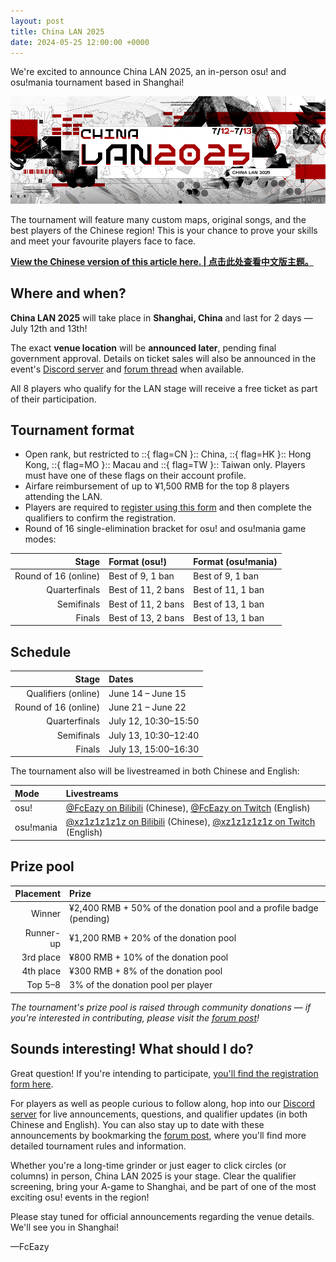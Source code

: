 ```yaml
---
layout: post
title: China LAN 2025
date: 2024-05-25 12:00:00 +0000
---
```


We're excited to announce China LAN 2025, an in-person osu! and osu!mania tournament based in Shanghai!

![](/wiki/shared/news/2025-05-25-china-lan-2025/banner.jpg)

The tournament will feature many custom maps, original songs, and the best players of the Chinese region! This is your chance to prove your skills and meet your favourite players face to face.

**[View the Chinese version of this article here. | 点击此处查看中文版主题。](https://osu.ppy.sh/community/forums/topics/2080306)**

## Where and when?

**China LAN 2025** will take place in **Shanghai, China** and last for 2 days — July 12th and 13th!

The exact **venue location** will be **announced later**, pending final government approval. Details on ticket sales will also be announced in the event's [Discord server](https://discord.com/invite/dpa5Qr4tu8) and [forum thread](https://osu.ppy.sh/community/forums/topics/2080306) when available.

All 8 players who qualify for the LAN stage will receive a free ticket as part of their participation.

## Tournament format

- Open rank, but restricted to ::{ flag=CN }:: China, ::{ flag=HK }:: Hong Kong, ::{ flag=MO }:: Macau and ::{ flag=TW }:: Taiwan only. Players must have one of these flags on their account profile.
- Airfare reimbursement of up to ¥1,500 RMB for the top 8 players attending the LAN.
- Players are required to [register using this form](https://docs.google.com/forms/d/e/1FAIpQLSeqzFa2eRvQM_ofP0dRv_DlVNjJXjLzk8C3aH5Wqp0_PuOGaA/viewform) and then complete the qualifiers to confirm the registration.
- Round of 16 single-elimination bracket for osu! and osu!mania game modes:

| Stage | Format (osu!) | Format (osu!mania) |
| --: | :-- | :-- |
| Round of 16 (online) | Best of 9, 1 ban | Best of 9, 1 ban |
| Quarterfinals | Best of 11, 2 bans | Best of 11, 1 ban |
| Semifinals | Best of 11, 2 bans | Best of 13, 1 ban |
| Finals | Best of 13, 2 bans | Best of 13, 1 ban |

## Schedule

| Stage | Dates |
| --: | :-- |
| Qualifiers (online) | June 14 – June 15 |
| Round of 16 (online) | June 21 – June 22 |
| Quarterfinals | July 12, 10:30–15:50 |
| Semifinals | July 13, 10:30–12:40 |
| Finals | July 13, 15:00–16:30 |

The tournament also will be livestreamed in both Chinese and English:

| Mode | Livestreams |
| :-- | :-- |
| osu! | [@FcEazy on Bilibili](https://live.bilibili.com/61290) (Chinese), [@FcEazy on Twitch](https://twitch.tv/fceazy) (English) |
| osu!mania | [@xz1z1z1z1z on Bilibili](https://live.bilibili.com/2996250) (Chinese), [@xz1z1z1z1z on Twitch](https://www.twitch.tv/xz1z1z1z1z) (English) |

## Prize pool

| Placement | Prize |
| --: | :-- |
| Winner | ¥2,400 RMB + 50% of the donation pool and a profile badge (pending) |
| Runner-up | ¥1,200 RMB + 20% of the donation pool |
| 3rd place | ¥800 RMB + 10% of the donation pool |
| 4th place | ¥300 RMB + 8% of the donation pool |
| Top 5–8 | 3% of the donation pool per player |

*The tournament's prize pool is raised through community donations — if you're interested in contributing, please visit the [forum post](https://osu.ppy.sh/community/forums/topics/2080306)!*

## Sounds interesting! What should I do?

Great question! If you're intending to participate, [you'll find the registration form here](https://docs.google.com/forms/d/e/1FAIpQLSeqzFa2eRvQM_ofP0dRv_DlVNjJXjLzk8C3aH5Wqp0_PuOGaA/viewform).

For players as well as people curious to follow along, hop into our [Discord server](https://discord.com/invite/dpa5Qr4tu8) for live announcements, questions, and qualifier updates (in both Chinese and English). You can also stay up to date with these announcements by bookmarking the [forum post](https://osu.ppy.sh/community/forums/topics/2080306), where you'll find more detailed tournament rules and information.

Whether you're a long-time grinder or just eager to click circles (or columns) in person, China LAN 2025 is your stage. Clear the qualifier screening, bring your A-game to Shanghai, and be part of one of the most exciting osu! events in the region!

Please stay tuned for official announcements regarding the venue details. We'll see you in Shanghai!

—FcEazy
